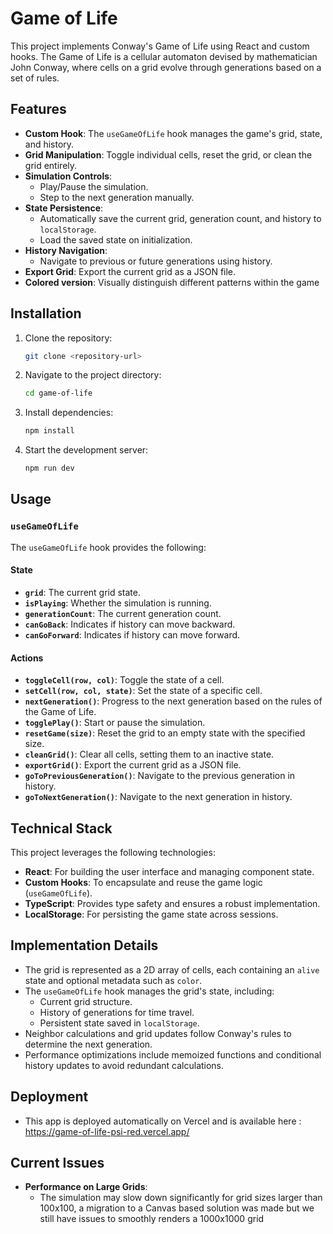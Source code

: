 # Game of Life

This project implements Conway's Game of Life using React and custom hooks. The Game of Life is a cellular automaton devised by mathematician John Conway, where cells on a grid evolve through generations based on a set of rules.

## Features

- **Custom Hook**: The `useGameOfLife` hook manages the game's grid, state, and history.
- **Grid Manipulation**: Toggle individual cells, reset the grid, or clean the grid entirely.
- **Simulation Controls**:
  - Play/Pause the simulation.
  - Step to the next generation manually.
- **State Persistence**:
  - Automatically save the current grid, generation count, and history to `localStorage`.
  - Load the saved state on initialization.
- **History Navigation**:
  - Navigate to previous or future generations using history.
- **Export Grid**: Export the current grid as a JSON file.
- **Colored version**: Visually distinguish different patterns within the game

## Installation

1. Clone the repository:

   ```bash
   git clone <repository-url>
   ```

2. Navigate to the project directory:

   ```bash
   cd game-of-life
   ```

3. Install dependencies:

   ```bash
   npm install
   ```

4. Start the development server:
   ```bash
   npm run dev
   ```

## Usage

### `useGameOfLife`

The `useGameOfLife` hook provides the following:

#### State

- **`grid`**: The current grid state.
- **`isPlaying`**: Whether the simulation is running.
- **`generationCount`**: The current generation count.
- **`canGoBack`**: Indicates if history can move backward.
- **`canGoForward`**: Indicates if history can move forward.

#### Actions

- **`toggleCell(row, col)`**: Toggle the state of a cell.
- **`setCell(row, col, state)`**: Set the state of a specific cell.
- **`nextGeneration()`**: Progress to the next generation based on the rules of the Game of Life.
- **`togglePlay()`**: Start or pause the simulation.
- **`resetGame(size)`**: Reset the grid to an empty state with the specified size.
- **`cleanGrid()`**: Clear all cells, setting them to an inactive state.
- **`exportGrid()`**: Export the current grid as a JSON file.
- **`goToPreviousGeneration()`**: Navigate to the previous generation in history.
- **`goToNextGeneration()`**: Navigate to the next generation in history.

## Technical Stack

This project leverages the following technologies:

- **React**: For building the user interface and managing component state.
- **Custom Hooks**: To encapsulate and reuse the game logic (`useGameOfLife`).
- **TypeScript**: Provides type safety and ensures a robust implementation.
- **LocalStorage**: For persisting the game state across sessions.

## Implementation Details

- The grid is represented as a 2D array of cells, each containing an `alive` state and optional metadata such as `color`.
- The `useGameOfLife` hook manages the grid's state, including:
  - Current grid structure.
  - History of generations for time travel.
  - Persistent state saved in `localStorage`.
- Neighbor calculations and grid updates follow Conway's rules to determine the next generation.
- Performance optimizations include memoized functions and conditional history updates to avoid redundant calculations.

## Deployment

- This app is deployed automatically on Vercel and is available here : https://game-of-life-psi-red.vercel.app/

## Current Issues

- **Performance on Large Grids**:
  - The simulation may slow down significantly for grid sizes larger than 100x100, a migration to a Canvas based solution was made but we still have issues to smoothly renders a 1000x1000 grid
